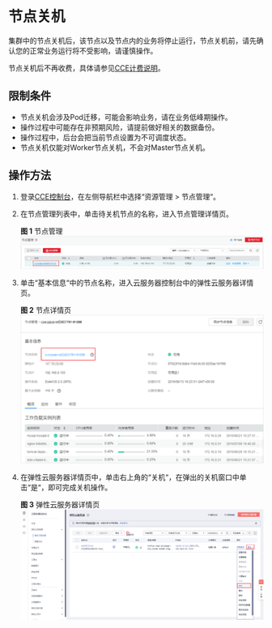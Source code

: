 # 节点关机<a name="cce_01_0036"></a>

集群中的节点关机后，该节点以及节点内的业务将停止运行，节点关机前，请先确认您的正常业务运行将不受影响，请谨慎操作。

节点关机后不再收费，具体请参见[CCE计费说明](https://support.huaweicloud.com/price-cce/zh-cn_topic_0088404328.html)。

## 限制条件<a name="section1489437103610"></a>

-   节点关机会涉及Pod迁移，可能会影响业务，请在业务低峰期操作。
-   操作过程中可能存在非预期风险，请提前做好相关的数据备份。
-   操作过程中，后台会把当前节点设置为不可调度状态。
-   节点关机仅能对Worker节点关机，不会对Master节点关机。

## 操作方法<a name="section14341135612442"></a>

1.  登录[CCE控制台](https://console.huaweicloud.com/cce2.0/?utm_source=helpcenter)，在左侧导航栏中选择“资源管理 \> 节点管理“。
2.  在节点管理列表中，单击待关机节点的名称，进入节点管理详情页。

    **图 1**  节点管理<a name="fig481510444350"></a>  
    ![](figures/节点管理.png "节点管理")

3.  单击“基本信息“中的节点名称，进入云服务器控制台中的弹性云服务器详情页。

    **图 2**  节点详情页<a name="fig173061325407"></a>  
    ![](figures/节点详情页.png "节点详情页")

4.  在弹性云服务器详情页中，单击右上角的“关机“，在弹出的关机窗口中单击“是“，即可完成关机操作。

    **图 3**  弹性云服务器详情页<a name="fig1091931317423"></a>  
    ![](figures/弹性云服务器详情页.png "弹性云服务器详情页")


